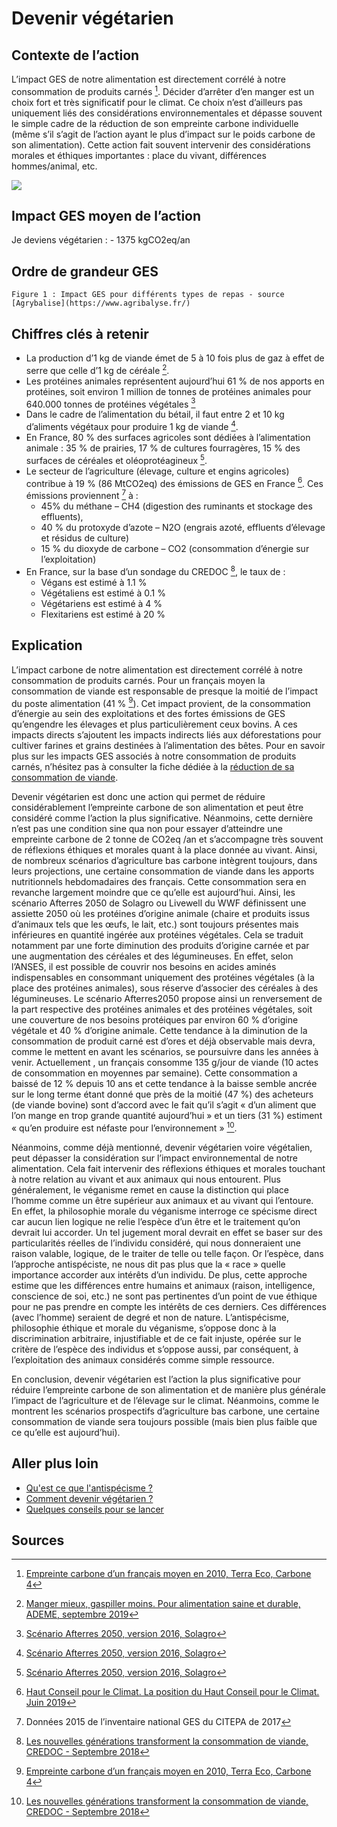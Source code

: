 # Devenir végétarien

## Contexte de l’action

L’impact GES de notre alimentation est directement corrélé à notre consommation de produits carnés [^1]. Décider d’arrêter d’en manger est un choix fort et 
très significatif pour le climat. Ce choix n’est d’ailleurs pas uniquement liés des considérations environnementales et dépasse souvent le simple cadre de 
la réduction de son empreinte carbone individuelle (même s’il s’agit de l’action ayant le plus d’impact sur le poids carbone de son alimentation). Cette 
action fait souvent intervenir des considérations morales et éthiques importantes : place du vivant, différences hommes/animal, etc.

![](https://ecolab-data.netlify.app/images/Chiffres-cles_Devenir-vegetarien.png )

## Impact GES moyen de l’action

Je deviens végétarien : - 1375 kgCO2eq/an 

## Ordre de grandeur GES

[](https://ecolab-data.netlify.app/images/Impact_GES_repas.PNG)
`Figure 1 : Impact GES pour différents types de repas - source [Agrybalise](https://www.agribalyse.fr/)`

## Chiffres clés à retenir

-	La production d’1 kg de viande émet de 5 à 10 fois plus de gaz à effet de serre que celle d’1 kg de céréale [^2].
-	Les protéines animales représentent aujourd’hui 61 % de nos apports en protéines, soit environ 1 million de tonnes de protéines animales pour 640.000 tonnes
de protéines végétales [^3]
-	Dans le cadre de l’alimentation du bétail, il faut entre 2 et 10 kg d’aliments végétaux pour produire 1 kg de viande [^3].
-	En France, 80 % des surfaces agricoles sont dédiées à l’alimentation animale : 35 % de prairies, 17 % de cultures fourragères, 15 % des surfaces de 
céréales et oléoprotéagineux [^3].
-	Le secteur de l’agriculture (élevage, culture et engins agricoles) contribue à 19 % (86 MtCO2eq) des émissions de GES en France [^4]. Ces émissions 
proviennent [^5] à : 
    -	45% du méthane – CH4 (digestion des ruminants et stockage des effluents), 
    -	40 % du protoxyde d’azote – N2O (engrais azoté, effluents d’élevage et résidus de culture)
    -	15 % du dioxyde de carbone – CO2 (consommation d’énergie sur l’exploitation) 
-	En France, sur la base d’un sondage du CREDOC [^6], le taux de :
    -	Végans est estimé à 1.1 %
    -	Végétaliens est estimé à 0.1 %
    -	Végétariens est estimé à 4 %
    -	Flexitariens est estimé à 20 %


## Explication

L’impact carbone de notre alimentation est directement corrélé à notre consommation de produits carnés. Pour un français moyen la consommation de viande est
responsable de presque la moitié de l’impact du poste alimentation (41 % [^1]). Cet impact provient, de la consommation d’énergie au sein des exploitations 
et des fortes émissions de GES qu’engendre les élevages et plus particulièrement ceux bovins. A ces impacts directs s’ajoutent les impacts indirects liés 
aux déforestations pour cultiver farines et grains destinées à l’alimentation des bêtes. Pour en savoir plus sur les impacts GES associés à notre 
consommation de produits carnés, n’hésitez pas à consulter la fiche dédiée à la [réduction de sa consommation de viande](https://nosgestesclimat.fr/actions/plus/alimentation/r%C3%A9duire-viande/par-deux).

Devenir végétarien est donc une action qui permet de réduire considérablement l’empreinte carbone de son alimentation et peut être considéré comme l’action 
la plus significative. Néanmoins, cette dernière n’est pas une condition sine qua non pour essayer d’atteindre une empreinte carbone de 2 tonne de CO2eq /an
et s’accompagne très souvent de réflexions éthiques et morales quant à la place donnée au vivant. Ainsi, de nombreux scénarios d’agriculture bas carbone 
intègrent toujours, dans leurs projections, une certaine consommation de viande dans les apports nutritionnels hebdomadaires des français. Cette 
consommation sera en revanche largement moindre que ce qu’elle est aujourd’hui. Ainsi, les scénario Afterres 2050 de Solagro ou Livewell du WWF définissent
une assiette 2050 où les protéines d’origine animale (chaire et produits issus d’animaux tels que les œufs, le lait, etc.) sont toujours présentes mais 
inférieures en quantité ingérée aux protéines végétales. Cela se traduit notamment par une forte diminution des produits d’origine carnée et par une 
augmentation des céréales et des légumineuses. En effet, selon l’ANSES, il est possible de couvrir nos besoins en acides aminés indispensables en consommant
uniquement des protéines végétales (à la place des protéines animales), sous réserve d’associer des céréales à des légumineuses. Le scénario Afterres2050 
propose ainsi un renversement de la part respective des protéines animales et des protéines végétales, soit une couverture de nos besoins protéiques par 
environ 60 % d’origine végétale et 40 % d’origine animale. Cette tendance à la diminution de la consommation de produit carné est d’ores et déjà observable 
mais devra, comme le mettent en avant les scénarios, se poursuivre dans les années à venir. Actuellement , un français consomme 135 g/jour de viande 
(10 actes de consommation en moyennes par semaine). Cette consommation a baissé de 12 % depuis 10 ans et cette tendance à la baisse semble ancrée sur le 
long terme étant donné que près de la moitié (47 %) des acheteurs (de viande bovine) sont d’accord avec le fait qu’il s’agit « d’un aliment que l’on mange 
en trop grande quantité aujourd’hui » et un tiers (31 %) estiment « qu’en produire est néfaste pour l’environnement » [^6]. 

Néanmoins, comme déjà mentionné, devenir végétarien voire végétalien, peut dépasser la considération sur l’impact environnemental de notre alimentation. 
Cela fait intervenir des réflexions éthiques et morales touchant à notre relation au vivant et aux animaux qui nous entourent. Plus généralement, le 
véganisme remet en cause la distinction qui place l’homme comme un être supérieur aux animaux et au vivant qui l’entoure. En effet, la philosophie morale 
du véganisme interroge ce spécisme direct car aucun lien logique ne relie l’espèce d’un être et le traitement qu’on devrait lui accorder. Un tel jugement 
moral devrait en effet se baser sur des particularités réelles de l’individu considéré, qui nous donneraient une raison valable, logique, de le traiter de 
telle ou telle façon. Or l’espèce, dans l’approche antispéciste, ne nous dit pas plus que la « race » quelle importance accorder aux intérêts d’un individu.
De plus, cette approche estime que les différences entre humains et animaux (raison, intelligence, conscience de soi, etc.) ne sont pas pertinentes d’un 
point de vue éthique pour ne pas prendre en compte les intérêts de ces derniers. Ces différences (avec l’homme) seraient de degré et non de nature. 
L’antispécisme, philosophie éthique et morale du véganisme, s’oppose donc à la discrimination arbitraire, injustifiable et de ce fait injuste, opérée sur 
le critère de l’espèce des individus et s’oppose aussi, par conséquent, à l’exploitation des animaux considérés comme simple ressource.

En conclusion, devenir végétarien est l’action la plus significative pour réduire l’empreinte carbone de son alimentation et de manière plus générale 
l’impact de l’agriculture et de l’élevage sur le climat. Néanmoins, comme le montrent les scénarios prospectifs d’agriculture bas carbone, une certaine 
consommation de viande sera toujours possible (mais bien plus faible que ce qu’elle est aujourd’hui).


## Aller plus loin

- [Qu'est ce que l'antispécisme ?](https://www.l214.com/antispecisme)
- [Comment devenir végétarien ?](https://fr.wikihow.com/devenir-v%C3%A9g%C3%A9tarien) 
- [Quelques conseils pour se lancer](https://www.vegetarisme.fr/comment-devenir-vegetarien/)


## Sources
[^1]: [Empreinte carbone d’un français moyen en 2010, Terra Eco, Carbone 4](https://www.terraeco.net/1990-2010-Notre-r-evolution,19337.html)
[^2]: [Manger mieux, gaspiller moins. Pour alimentation saine et durable, ADEME, septembre 2019](https://librairie.ademe.fr/consommer-autrement/1947-manger-mieux-gaspiller-moins-9791029708480.html)
[^3]: [Scénario Afterres 2050, version 2016, Solagro](https://afterres2050.solagro.org/wp-content/uploads/2015/11/solagro_afterres2050_version2016.pdf)
[^4]: [Haut Conseil pour le Climat. La position du Haut Conseil pour le Climat. Juin 2019](https://www.hautconseilclimat.fr/publications/rapport-2019/)
[^5]: Données 2015 de l’inventaire national GES du CITEPA de 2017
[^6]: [Les nouvelles générations transforment la consommation de viande, CREDOC - Septembre 2018](https://www.credoc.fr/publications/les-nouvelles-generations-transforment-la-consommation-de-viande)
